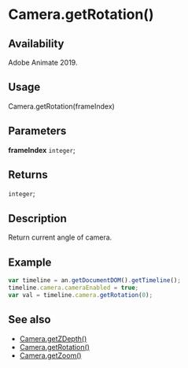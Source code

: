 # Camera.getRotation()

## Availability

Adobe Animate 2019.

## Usage

Camera.getRotation(frameIndex)

## Parameters

**frameIndex** `integer`;

## Returns

`integer`;

## Description

Return current angle of camera.

## Example

```javascript
var timeline = an.getDocumentDOM().getTimeline();
timeline.camera.cameraEnabled = true;
var val = timeline.camera.getRotation(0);
```

## See also

- [Camera.getZDepth()](../Camera_object/Camera.md)
- [Camera.getRotation()](../Camera_object/Camera2.md)
- [Camera.getZoom()](../Camera_object/Camera1.md)
